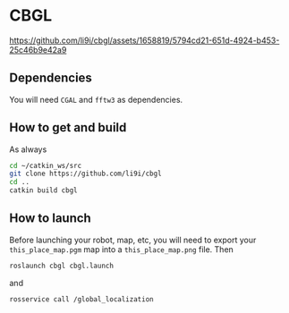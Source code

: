 # CBGL

<!-- 
Click on the image for a brief demo
[![CBGL in Willowgarage](https://img.youtube.com/vi/DkKdxFNJG4g/maxresdefault.jpg)](https://youtu.be/DkKdxFNJG4g) 
-->


https://github.com/li9i/cbgl/assets/1658819/5794cd21-651d-4924-b453-25c46b9e42a9


## Dependencies

You will need `CGAL` and `fftw3` as dependencies.

## How to get and build

As always

```sh
cd ~/catkin_ws/src
git clone https://github.com/li9i/cbgl
cd ..
catkin build cbgl
```

## How to launch

Before launching your robot, map, etc, you will need to export your
`this_place_map.pgm` map into a `this_place_map.png` file. Then

```sh
roslaunch cbgl cbgl.launch
```

and

```sh
rosservice call /global_localization
```
